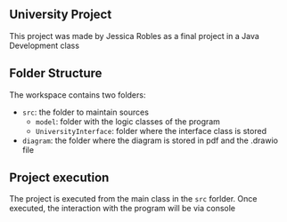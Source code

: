 ## University Project

This project was made by Jessica Robles as a final project in a Java Development class

## Folder Structure

The workspace contains two folders:

- `src`: the folder to maintain sources
    - `model`: folder with the logic classes of the program
    - `UniversityInterface`: folder where the interface class is stored
- `diagram`: the folder where the diagram is stored in pdf and the .drawio file

## Project execution

The project is executed from the main class in the `src` forlder. Once executed, the interaction with the program will be via console
